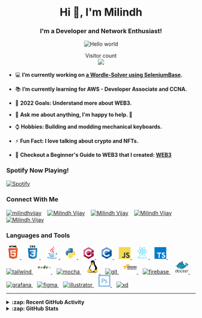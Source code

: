 <h1 align="center">Hi 👋, I'm Milindh</h1>
<h3 align="center">I'm a Developer and Network Enthusiast!</h3>


<p align="center"><img src="https://media.giphy.com/media/Nx0rz3jtxtEre/giphy.gif" alt="Hello world">

<p align="center"> 
  Visitor count<br>
  <img src="https://profile-counter.glitch.me/milindhvijay/count.svg" />
</p>

- 💻 **I’m currently working on [a Wordle-Solver using SeleniumBase](https://github.com/milindhvijay/Wordle-Solver-Using-SeleniumBase).**

- 📚 **I’m currently learning for AWS - Developer Associate and CCNA.**

- 🥅 **2022 Goals: Understand more about WEB3.**

- 💬 **Ask me about anything, I'm happy to help. 🙂**

- ⌚ **Hobbies: Building and modding mechanical keyboards.**

- ⚡ **Fun Fact: I love talking about crypto and NFTs.**

- 📝 **Checkout a Beginner's Guide to WEB3 that I created: [WEB3](https://tangy-artichoke-dae.notion.site/Beginner-s-Guide-to-WEB3-194627c0b72b474d8248b18c1bb37fc0)**

### Spotify Now Playing!

[![Spotify](https://novatorem-milindhvijay.vercel.app/api/spotify)](https://open.spotify.com/user/milindhvijay)
<h3 align="left">Connect With Me</h3>
<p align="left">
<a href="mailto:contact@milindhvijay.com" target="_blank"><img align="center" src="https://www.iconpacks.net/icons/1/free-icon-mail-1008.png" alt="milindhvijay" width="35" /></a>
&nbsp;&nbsp;
<a href="https://linkedin.com/in/milindhvijay" target="_blank"><img align="center" src="https://raw.githubusercontent.com/rahuldkjain/github-profile-readme-generator/master/src/images/icons/Social/linked-in-alt.svg" alt="Milindh Vijay" width="32" /></a>
&nbsp;&nbsp;
<a href="https://instagram.com/milindhvijay" target="_blank"><img align="center" src="https://raw.githubusercontent.com/rahuldkjain/github-profile-readme-generator/master/src/images/icons/Social/instagram.svg" alt="Milindh Vijay" width="36" /></a>
&nbsp;&nbsp;
<a href="https://twitter.com/milindhvijay" target="_blank"><img align="center" src="https://raw.githubusercontent.com/rahuldkjain/github-profile-readme-generator/master/src/images/icons/Social/twitter.svg" alt="Milindh Vijay" width="36" /></a>
&nbsp;&nbsp;
<a href="https://discordapp.com/users/480587416420483110" target="_blank"><img align="center" src="https://raw.githubusercontent.com/rahuldkjain/github-profile-readme-generator/master/src/images/icons/Social/discord.svg" alt="Milindh Vijay" width="36" /></a>
</p>

<h3 align="left">Languages and Tools</h3>
<p align="left"> 
<a href="https://www.w3.org/html/" target="_blank" rel="noreferrer"> <img src="https://raw.githubusercontent.com/devicons/devicon/master/icons/html5/html5-original-wordmark.svg" alt="html5" width="36" height="36"/> </a>
&nbsp;&nbsp;
<a href="https://www.w3schools.com/css/" target="_blank" rel="noreferrer"> <img src="https://raw.githubusercontent.com/devicons/devicon/master/icons/css3/css3-original-wordmark.svg" alt="css3" width="36" height="36"/> </a>
&nbsp;&nbsp;
<a href="https://www.java.com" target="_blank" rel="noreferrer"> <img src="https://raw.githubusercontent.com/devicons/devicon/master/icons/java/java-original.svg" alt="java" width="36" height="36"/> </a>
&nbsp;&nbsp;
<a href="https://www.python.org" target="_blank" rel="noreferrer"> <img src="https://raw.githubusercontent.com/devicons/devicon/master/icons/python/python-original.svg" alt="python" width="32" height="32"/> </a>
&nbsp;&nbsp;
<a href="https://www.w3schools.com/cpp/" target="_blank" rel="noreferrer"> <img src="https://raw.githubusercontent.com/devicons/devicon/master/icons/cplusplus/cplusplus-original.svg" alt="cplusplus" width="32" height="32"/> </a>
&nbsp;&nbsp;
<a href="https://www.cprogramming.com/" target="_blank" rel="noreferrer"> <img src="https://raw.githubusercontent.com/devicons/devicon/master/icons/c/c-original.svg" alt="c" width="32" height="32"/> </a>
&nbsp;&nbsp;
<a href="https://developer.mozilla.org/en-US/docs/Web/JavaScript" target="_blank" rel="noreferrer"> <img src="https://raw.githubusercontent.com/devicons/devicon/master/icons/javascript/javascript-original.svg" alt="javascript" width="32" height="32"/> </a>
&nbsp;&nbsp;
<a href="https://reactjs.org/" target="_blank" rel="noreferrer"> <img src="https://raw.githubusercontent.com/devicons/devicon/master/icons/react/react-original-wordmark.svg" alt="react" width="32" height="32"/> </a>
&nbsp;&nbsp;
<a href="https://www.typescriptlang.org/" target="_blank" rel="noreferrer"> <img src="https://raw.githubusercontent.com/devicons/devicon/master/icons/typescript/typescript-original.svg" alt="typescript" width="32" height="32"/> </a>
&nbsp;&nbsp;
<a href="https://tailwindcss.com/" target="_blank" rel="noreferrer"> <img src="https://www.vectorlogo.zone/logos/tailwindcss/tailwindcss-icon.svg" alt="tailwind" width="36" height="36"/> </a>
&nbsp;&nbsp;
<a href="https://nodejs.org" target="_blank" rel="noreferrer"> <img src="https://raw.githubusercontent.com/devicons/devicon/master/icons/nodejs/nodejs-original-wordmark.svg" alt="nodejs" width="36" height="36"/> </a>
&nbsp;&nbsp;
<a href="https://mochajs.org" target="_blank" rel="noreferrer"> <img src="https://www.vectorlogo.zone/logos/mochajs/mochajs-icon.svg" alt="mocha" width="36" height="36"/> </a>
&nbsp;&nbsp;
<a href="https://www.linux.org/" target="_blank" rel="noreferrer"> <img src="https://raw.githubusercontent.com/devicons/devicon/master/icons/linux/linux-original.svg" alt="linux" width="36" height="36"/> </a> 
&nbsp;&nbsp;
<a href="https://git-scm.com/" target="_blank" rel="noreferrer"> <img src="https://www.vectorlogo.zone/logos/git-scm/git-scm-icon.svg" alt="git" width="36" height="36"/> </a>
&nbsp;&nbsp;
<a href="https://aws.amazon.com" target="_blank" rel="noreferrer"> <img src="https://raw.githubusercontent.com/devicons/devicon/master/icons/amazonwebservices/amazonwebservices-original-wordmark.svg" alt="aws" width="36" height="36"/> </a>
&nbsp;&nbsp;
<a href="https://firebase.google.com/" target="_blank" rel="noreferrer"> <img src="https://www.vectorlogo.zone/logos/firebase/firebase-icon.svg" alt="firebase" width="32" height="32"/> </a>
&nbsp;&nbsp;
<a href="https://www.docker.com/" target="_blank" rel="noreferrer"> <img src="https://raw.githubusercontent.com/devicons/devicon/master/icons/docker/docker-original-wordmark.svg" alt="docker" width="36" height="36"/> </a>
&nbsp;&nbsp;
<a href="https://grafana.com" target="_blank" rel="noreferrer"> <img src="https://www.vectorlogo.zone/logos/grafana/grafana-icon.svg" alt="grafana" width="32" height="32"/>  </a>
&nbsp;&nbsp;
<a href="https://www.figma.com/" target="_blank" rel="noreferrer"> <img src="https://www.vectorlogo.zone/logos/figma/figma-icon.svg" alt="figma" width="32" height="32"/> </a> 
&nbsp;&nbsp;  
<a href="https://www.adobe.com/in/products/illustrator.html" target="_blank" rel="noreferrer"> <img src="https://www.vectorlogo.zone/logos/adobe_illustrator/adobe_illustrator-icon.svg" alt="illustrator" width="32" height="32"/> </a>   
&nbsp;&nbsp;
<a href="https://www.photoshop.com/en" target="_blank" rel="noreferrer"> <img src="https://raw.githubusercontent.com/devicons/devicon/master/icons/photoshop/photoshop-line.svg" alt="photoshop" width="32" height="32"/> </a>  
&nbsp;&nbsp;
<a href="https://www.adobe.com/products/xd.html" target="_blank" rel="noreferrer"> <img src="https://cdn.worldvectorlogo.com/logos/adobe-xd.svg" alt="xd" width="32" height="32"/> </a> 
</p>

---

<details>
  <summary><b>:zap: Recent GitHub Activity</b></summary>
  <br>

<!--START_SECTION:activity-->
1. 🎉 Merged PR [#1](https://github.com/milindhvijay/UTrackBot/pull/1) in [milindhvijay/UTrackBot](https://github.com/milindhvijay/UTrackBot)
2. 💪 Opened PR [#1](https://github.com/milindhvijay/UTrackBot/pull/1) in [milindhvijay/UTrackBot](https://github.com/milindhvijay/UTrackBot)
<!--END_SECTION:activity-->

</details>

<details>
  <summary><strong>:zap: GitHub Stats</strong></summary>
  <br>

<p><img align="center" alt="Milindh's GitHub Stats" src="https://github-readme-stats.vercel.app/api?username=milindhvijay&show_icons=true&hide_border=false&title_color=ff652f&icon_color=FFE400&bg_color=09131B&text_color=ffffff&border_color=0c1a25&include_all_commits=true" /> </p> 
<br>
<p><img align="center" src="https://github-readme-stats.vercel.app/api/top-langs?username=milindhvijay&show_icons=true&locale=en&layout=compact&title_color=ff652f&icon_color=FFE400&bg_color=09131B&text_color=ffffff&border_color=0c1a25" alt="Milindh's Most Used Language" /></p>
<br>
<p align="left"><img alt="Milindh's Streak" src="https://github-readme-streak-stats.herokuapp.com/?user=milindhvijay&theme=highcontrast&hide_border=true&stroke=0000&background=09131B"/></p>

</details>

